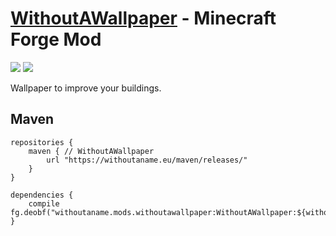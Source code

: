 # [WithoutAWallpaper](https://www.curseforge.com/minecraft/mc-mods/withoutawallpaper "WithoutAWallpaper on CurseForge") - Minecraft Forge Mod
![](https://img.shields.io/maven-metadata/v?label=1.16%20latest%20version&metadataUrl=https%3A%2F%2Fwithoutaname.eu%2Fmaven%2Freleases%2Fwithoutaname%2Fmods%2Fwithoutawallpaper%2FWithoutAWallpaper%2Fmaven-metadata.xml&versionPrefix=1.16)
![](https://img.shields.io/maven-metadata/v?label=1.17%20latest%20version&metadataUrl=https%3A%2F%2Fwithoutaname.eu%2Fmaven%2Freleases%2Fwithoutaname%2Fmods%2Fwithoutawallpaper%2FWithoutAWallpaper%2Fmaven-metadata.xml&versionPrefix=1.17)

Wallpaper to improve your buildings.

## Maven
    repositories {
        maven { // WithoutAWallpaper
            url "https://withoutaname.eu/maven/releases/"
        }
    }

    dependencies {
        compile fg.deobf("withoutaname.mods.withoutawallpaper:WithoutAWallpaper:${withoutawallpaper_version}")
    }
